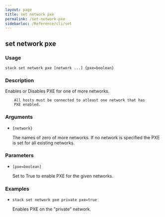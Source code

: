 ```yaml
---
layout: page
title: set network pxe
permalink: /set-network-pxe
sidebarloc: /Reference/cli/set
---
```


## set network pxe

### Usage

`stack set network pxe [network ...] {pxe=boolean}`

### Description

Enables or Disables PXE for one of more networks.

        All hosts must be connected to atleast one network that has
        PXE enabled.

### Arguments

* `{network}`

   The names of zero of more networks. If no network is specified
        the PXE is set for all existing networks.


### Parameters
* `[pxe=boolean]`

   Set to True to enable PXE for the given networks.

### Examples

* `stack set network pxe private pxe=true`

   Enables PXE on the "private" network.



